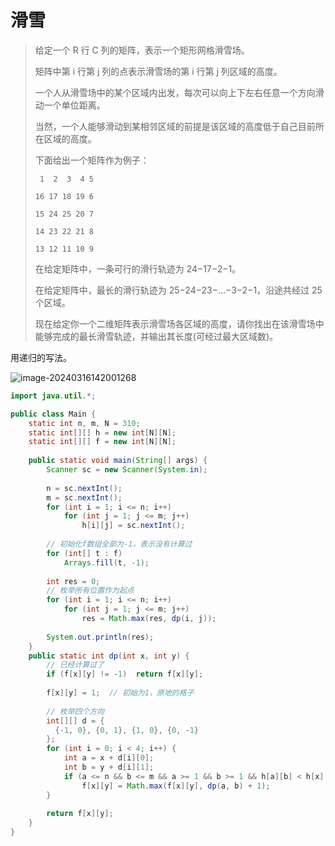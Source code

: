# 滑雪

> 给定一个 R 行 C 列的矩阵，表示一个矩形网格滑雪场。
>
> 矩阵中第 i 行第 j 列的点表示滑雪场的第 i 行第 j 列区域的高度。
>
> 一个人从滑雪场中的某个区域内出发，每次可以向上下左右任意一个方向滑动一个单位距离。
>
> 当然，一个人能够滑动到某相邻区域的前提是该区域的高度低于自己目前所在区域的高度。
>
> 下面给出一个矩阵作为例子：
>
> ```
>  1  2  3  4 5
> 
> 16 17 18 19 6
> 
> 15 24 25 20 7
> 
> 14 23 22 21 8
> 
> 13 12 11 10 9
> ```
>
> 在给定矩阵中，一条可行的滑行轨迹为 24−17−2−1。
>
> 在给定矩阵中，最长的滑行轨迹为 25−24−23−…−3−2−1，沿途共经过 25 个区域。
>
> 现在给定你一个二维矩阵表示滑雪场各区域的高度，请你找出在该滑雪场中能够完成的最长滑雪轨迹，并输出其长度(可经过最大区域数)。

用递归的写法。

![image-20240316142001268](https://gitee.com/LowProfile666/image-bed/raw/master/img/202403161424410.png)

```java
import java.util.*;

public class Main {
    static int n, m, N = 310;
    static int[][] h = new int[N][N];
    static int[][] f = new int[N][N];
    
    public static void main(String[] args) {
        Scanner sc = new Scanner(System.in);
        
        n = sc.nextInt();
        m = sc.nextInt();
        for (int i = 1; i <= n; i++)
            for (int j = 1; j <= m; j++)
                h[i][j] = sc.nextInt();
            
        // 初始化f数组全部为-1，表示没有计算过
        for (int[] t : f)
            Arrays.fill(t, -1);
                
        int res = 0;
        // 枚举所有位置作为起点
        for (int i = 1; i <= n; i++)
            for (int j = 1; j <= m; j++)
                res = Math.max(res, dp(i, j));
            
        System.out.println(res);
    }
    public static int dp(int x, int y) {
        // 已经计算过了
        if (f[x][y] != -1)  return f[x][y];
        
        f[x][y] = 1;  // 初始为1，原地的格子
        
        // 枚举四个方向
        int[][] d = {
          {-1, 0}, {0, 1}, {1, 0}, {0, -1}  
        };
        for (int i = 0; i < 4; i++) {
            int a = x + d[i][0];
            int b = y + d[i][1];
            if (a <= n && b <= m && a >= 1 && b >= 1 && h[a][b] < h[x][y])
                f[x][y] = Math.max(f[x][y], dp(a, b) + 1);
        }
            
        return f[x][y];
    }
}
```

